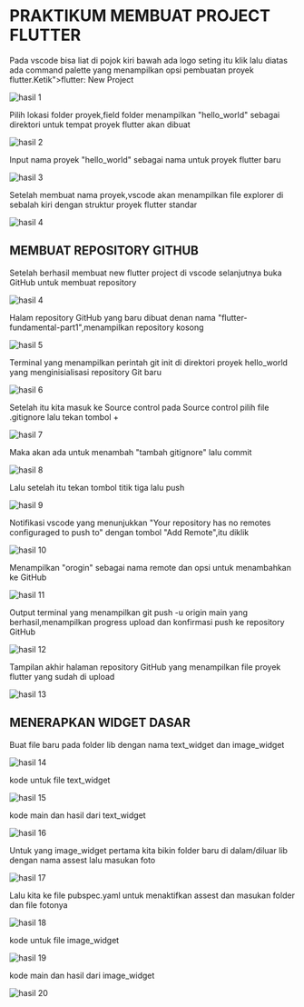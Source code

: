 # PRAKTIKUM MEMBUAT PROJECT FLUTTER
Pada vscode bisa liat di pojok kiri bawah ada logo seting itu klik lalu diatas ada command palette yang menampilkan opsi pembuatan proyek flutter.Ketik">flutter: New Project

![hasil 1](images/flu%201.png)

Pilih lokasi folder proyek,field folder menampilkan "hello_world" sebagai direktori untuk tempat proyek flutter akan dibuat

![hasil 2](images/flu%202.png)

Input nama proyek "hello_world" sebagai nama untuk proyek flutter baru

![hasil 3](images/flu%203.png)

Setelah membuat nama proyek,vscode akan menampilkan file explorer di sebalah kiri dengan struktur proyek flutter standar

![hasil 4](images/flu%204.png)

## MEMBUAT REPOSITORY GITHUB
Setelah berhasil membuat new flutter project di vscode selanjutnya buka GitHub untuk membuat repository 

![hasil 4](images/flu%206.png)

Halam repository GitHub yang baru dibuat denan nama "flutter-fundamental-part1",menampilkan repository kosong

![hasil 5](images/flu%207.png)

Terminal yang menampilkan perintah git init di direktori proyek hello_world yang menginisialisasi repository Git baru

![hasil 6](images/flu%208.png)

Setelah itu kita masuk ke Source control pada Source control pilih file .gitignore lalu tekan tombol + 

![hasil 7](images/flu%209.png)

Maka akan ada untuk menambah "tambah gitignore" lalu commit

![hasil 8](images/flu%2010.png)

Lalu setelah itu tekan tombol titik tiga lalu push

![hasil 9](images/flu%2011.png)

Notifikasi vscode yang menunjukkan "Your repository has no remotes configuraged to push to" dengan tombol "Add Remote",itu diklik

![hasil 10](images/flu%2012.png)

Menampilkan "orogin" sebagai nama remote dan opsi untuk menambahkan ke GitHub

![hasil 11](images/flu%2013.png)

Output terminal yang menampilkan git push -u origin main yang berhasil,menampilkan progress upload dan konfirmasi push ke repository GitHub

![hasil 12](images/flu%2014.png)

Tampilan akhir halaman repository GitHub yang menampilkan file proyek flutter yang sudah di upload 

![hasil 13](images/flu%2015.png)


## MENERAPKAN WIDGET DASAR

Buat file baru pada folder lib dengan nama text_widget dan image_widget

![hasil 14](images/flu%2016.png)

kode untuk file text_widget

![hasil 15](images/flu%2017.png)

kode main dan hasil dari text_widget

![hasil 16](images/flu%2018.png)

Untuk yang image_widget pertama kita bikin folder baru di dalam/diluar lib dengan nama assest lalu masukan foto

![hasil 17](images/flu%2021.png)

Lalu kita ke file pubspec.yaml untuk menaktifkan assest dan masukan folder dan file fotonya

![hasil 18](images/flu%2020.png)

kode untuk file image_widget

![hasil 19](images/flu%2019.png)

kode main dan hasil dari image_widget

![hasil 20](images/flu%2022.png)






